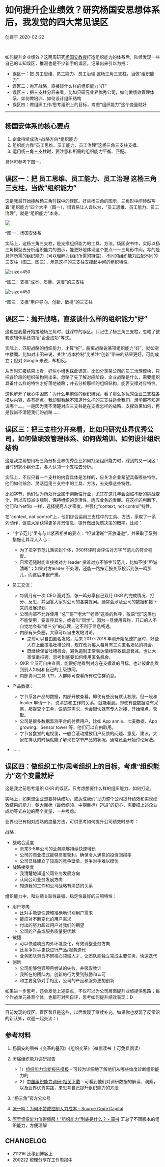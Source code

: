 # 如何提升企业绩效？研究杨国安思想体系后，我发觉的四大常见误区
创建于 2020-02-22

<br> 

如何提升企业绩效？这两周研究[杨国安教授](http://www.yangsanjiao.com/ygajsjs)打造组织能力的体系后，陆续发现一些自己的认知误区，推测也是不少新手的误区，记录出来引以为戒：

* 误区一：把 员工思维、员工能力、员工治理 这杨三角三支柱，当做“组织能力”
* 误区二：抛开战略，直接谈什么样的组织能力“好”
* 误区三：把三支柱分开来看，比如只研究业界优秀公司，如何做绩效管理体系、如何做培训、如何设计组织结构
* 误区四：做组织工作/思考组织上的目标，考虑“组织能力”这个变量就好

---

## 杨国安体系的核心要点

1. 企业持续成功=战略方向*组织能力
2. 组织能力靠“员工思维、员工能力、员工治理”这杨三角三支柱支撑。
3. 运用杨三角三支柱时，要注意和所需的组织能力平衡、匹配。

具体可参考下图一。

## 误区一：把 员工思维、员工能力、员工治理 这杨三角三支柱，当做“组织能力”

这是我最开始接触杨三角时踩中的误区。好些杨三角的图示，三角形中间赫然写着“组织能力”四个大字（图一），很容易让人误以为，“员工思维、员工能力、员工治理”，就是“组织能力”本身。

![](http://ishanshan.zoomquiet.top/clipping/od-yga0) 

^图一：杨国安体系

实际上，这杨三角三支柱，是支撑组织能力的工具、方法。杨国安书中，实际以杨三角模型去分析组织能力的图示，能更好地体现这个要点——三角形中间，写的是具体所需的组织能力（可以理解为组织所需的特性），不同的组织能力匹配不同的三支柱（图二、图三），示意这样的三支柱支撑起中间的组织特性。


![](http://ishanshan.zoomquiet.top/clipping/od-yga1  ':size=450')

^图二：支撑“成本、质量、速度”的三支柱
 
![](http://ishanshan.zoomquiet.top/clipping/od-yga2 ':size=450') 

^图三：支撑“用户导向、创新、敏捷”的三支柱


## 误区二：抛开战略，直接谈什么样的组织能力“好”

这也是我最开始接触杨三角时，就踩中的误区。只记住了杨三角三支柱，忽略了整套逻辑体系还包括“企业成功”等式。

实际上，匹配战略的组织能力，才算“好”。脱离战略说某项组织能力“好”，就如空中楼阁。比如对丰田来说，关注“成本控制”比关注“创新”带来的结果更好，可能成立；但对 Google 来说，却相反。

从当时汇报结果上看，好些小组也踩此误区。比如分享某公司的员工治理模块，只把各阶段的组织架构列出来。忽略了先了解对应阶段，企业战略是什么，需要组织具备什么样的特性才好落地战略；并去分析那样的组织结构，能否支撑对应特性。

这也解开了我心中困惑：为什么年前做的组织研究，看了那么多优秀企业三支柱各模块内容，各有亮点，我却越看越不知道什么样的三支柱适合我们，想学都不知道该哪个。。。一是因为我不清楚对应三支柱是在支撑怎样的战略、支撑效果如何，再是我尚不清楚我们的战略……

## 误区三：把三支柱分开来看，比如只研究业界优秀公司，如何做绩效管理体系、如何做培训、如何设计组织结构

这是我之前想用杨三角分析业界优秀企业如何打造组织能力时，踩到的又一误区：当时研究小组分工，各人认领一个支柱去分析。

实际上，不应只看一个支柱的内容具体是怎样的，应关注企业希望具备哪些特性，他们如何综合、灵活运用三支柱中的工具、方法，去支撑这些特性。

比如字节，他们认为所处行业属于创新性行业，尤其在这几年会面临不断的挑战变化，所以应该减少规则，保持组织的灵活性，适应业务的发展。在这样的判断下，他们和 Netflix 一样，选择提高人才密度，并强化“context, not control”特性。

在“context, not control”上，他们综合运用三支柱中的工具、方法，采取了一系列动作，促进大家获得更多背景信息，提升做出优质决策的概率。比如：

* “字节范儿”里有与此紧密相关的要点：“坦诚清晰”“开放谦逊”，并采取了系列措施让其深入人心：
    * 为了把字节范儿落实到个体，360环评时会评估对方字节范儿的符合程度。
    * 日常还随时能直接找对方 leader 投诉对方不够字节范儿，比如不够“坦诚清晰”；如果对方leader 不处理，还能一路按汇报关系投诉到张一鸣那儿，而这后果很严重。

* 员工交流：
    * 每俩月有一次 CEO 面对面，张一鸣分享自己双月 OKR 的完成情况、打分、反思，并回答大家对公司的各类提问。通常会涉及公司的数据和接下来的发展规划。
    * 公司内部不允许使用 “总”“哥”“老大”“老师”这类的称呼，敬语“您”这类也不能使用，要直呼其名，或者叫“同学”。因为一旦使用尊称，开口的人不自觉地会有“矮三分”的心理，这不利于信息畅通。
    * 内部有头条圈，大家可以自由发帖讨论。
        * 之前可以自由匿名发帖，后来 2017~2018 年刚开始急速扩展时，好些人在上面匿名吐槽公司，现在改为每人每月有三次匿名发帖的机会。
        * 既继续保留吐槽机会，避免遏制正常表达情绪导致信息衰减，也让大家慎重把握，思考到底要如何使用匿名机会。
    * OKR 全员可自由查阅，能很好地看到对方在支撑谁的目标，也让彼此能看到别人如何和自己的上级协同。
    * 内部协同工具飞书，入群即可查看所有过往群消息。
* 产品数据：
    * 字节系各产品的数据，内部开放查看。即使有些没有默认权限，但一般和 leader 申请一下，说清楚和工作的关系，就能看到。即使有些数据没有采集，那提交个工单，说清楚需求，也会很快就有专人对接、开始埋点、获取。
    * 公司是很多数据监测平台的付费用户，比如 App annie、七麦数据、App growing、Sensor tower 等，他们可以自由取用。
    * 字节各食堂的电视里，一般会滚动播放用户反馈的问题、意见、建议。大家在排队的时候就能了解现在字节产品的状况，通常还会开始讨论解法。
* ……

## 误区四：做组织工作/思考组织上的目标，考虑“组织能力”这个变量就好

这是我之前思考组织 OKR 的误区。只考虑想要什么样的组织能力、如何打造。

实际上，如果想企业想要持续成功，或达成我们“助力整个公司提升绩效和实现绩效结果的能力，朝大目标（最低纲领、中期目标）迈进”的初心，需要把上述企业成功等式右边的两个变量，一并考虑。

业界也已有相对成熟的度量方法，可供思考如何提升公司绩效时参考：

战略：
* 战略合适度
    * 未来3-5年公司的业务能够持续快速增长
    * 公司的商业模式能够高度获利，确保令人满意的投资回报率
    * 公司已经建立了较高的竞争壁垒，竞争对手难以模仿
* 战略接受度
    * 我清楚地知道公司业务发展方向
    * 认同公司业务发展方向
    * 知道我的工作和公司战略有清楚的关系

组织能力中，和业绩关联性最强、稳定性最好的三项特性：
* 用户导向
    * 比对手能更快速和准确地识别用户需求
    * 能应对不断变化的用户需求
    * 付出的努力超过用户对我们的期望
    * 公司的产品或服务质量更优越
* 敏捷
    * 可以快速响应内外环境变化，有效调整业务方向
    * 比竞争对手更快进行产品/服务迭代
    * 业务团队包含不同核心领域人才，让团队能独立完成主要任务，快速迭代
* 创新
    * 公司能够包容项目尝试的失败，井吸取教训
    * 我所在的团队内，创新的行为受到鼓励和认可
    * 和主要竞争对手相比，公司的产品和服务更加创新

如果进一步思考，还会发觉上述要点，不仅可以为公司层面提升业绩提供思路；每个作战单元甚至个体，也都可对照自评，思考如何提升绩效表现：D

---

目前发现的误区、盲区暂且是这些，以后发现了继续补充。如果你也发现了反常识的新认知，欢迎一起交流：）


## 参考材料

1. 杨国安的图书《变革的基因》《组织变革》（微信读书 上可免费阅读）

2. 历届组织能力调研报告

    - 1）[组织能力诊断报告模板](http://www.ocaudit.cn/Uploads/download/156327661723261.pdf)  - 可较为详细地了解他们从哪些维度诊断组织能力的
    - 2）[中国组织能力调研-相关下载](http://www.ocaudit.cn/download.html?ComingSource=knxwx&scene=126&clicktime=1578972947) - 可看到他们对调研数据的解读、洞察，以及业界优秀实践，来思考自己提升组织能力的方法

3. “杨三角”官方公众号

4. [张一鸣：为何不赞成控制人力成本 – Source Code Capital](https://sourcecodecap.com/code-class-post/zhangyimingweihebuzanchengkongzhirenlichengben/?from=timeline&isappinstalled=0)

5. [阿里组织能力值得佩服！“组织能力”到底是什么？ - 简书](https://www.jianshu.com/p/b51c229ebd7a) 汇总了不同版本的组织能力，方便理解


## CHANGELOG 

- 211216 迁移到博客上
- 200222 梳理分享在工作周报中